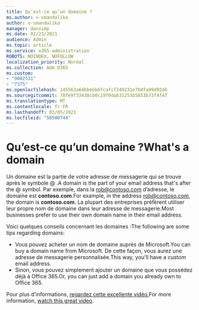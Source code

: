 ```yaml
---
title: Qu’est-ce qu’un domaine ?
ms.author: v-smandalika
author: v-smandalika
manager: dansimp
ms.date: 02/23/2021
audience: Admin
ms.topic: article
ms.service: o365-administration
ROBOTS: NOINDEX, NOFOLLOW
localization_priority: Normal
ms.collection: Adm_O365
ms.custom:
- "9002531"
- "7375"
ms.openlocfilehash: 145563a64bbebb6fcafcf249231e70dfa99d92d6
ms.sourcegitcommit: 78fe9f33438cb0c19f0dab31253b5853b73f4f47
ms.translationtype: MT
ms.contentlocale: fr-FR
ms.lasthandoff: 03/05/2021
ms.locfileid: "50500744"
---
```

# <a name="whats-a-domain"></a><span data-ttu-id="f166b-102">Qu’est-ce qu’un domaine ?</span><span class="sxs-lookup"><span data-stu-id="f166b-102">What's a domain</span></span>

<span data-ttu-id="f166b-103">Un domaine est la partie de votre adresse de messagerie qui se trouve après le symbole @ .</span><span class="sxs-lookup"><span data-stu-id="f166b-103">A domain is the part of your email address that's after the @ symbol.</span></span> <span data-ttu-id="f166b-104">Par exemple, dans la rob@contoso.com d’adresse, le domaine est **contoso.com**.</span><span class="sxs-lookup"><span data-stu-id="f166b-104">For example, in the address rob@contoso.com, the domain is **contoso.com**.</span></span> <span data-ttu-id="f166b-105">La plupart des entreprises préfèrent utiliser leur propre nom de domaine dans leur adresse de messagerie.</span><span class="sxs-lookup"><span data-stu-id="f166b-105">Most businesses prefer to use their own domain name in their email address.</span></span>

<span data-ttu-id="f166b-106">Voici quelques conseils concernant les domaines :</span><span class="sxs-lookup"><span data-stu-id="f166b-106">The following are some tips regarding domains:</span></span>

- <span data-ttu-id="f166b-107">Vous pouvez acheter un nom de domaine auprès de Microsoft.</span><span class="sxs-lookup"><span data-stu-id="f166b-107">You can buy a domain name from Microsoft.</span></span> <span data-ttu-id="f166b-108">De cette façon, vous aurez une adresse de messagerie personnalisée.</span><span class="sxs-lookup"><span data-stu-id="f166b-108">This way, you'll have a custom email address.</span></span>
- <span data-ttu-id="f166b-109">Sinon, vous pouvez simplement ajouter un domaine que vous possédez déjà à Office 365.</span><span class="sxs-lookup"><span data-stu-id="f166b-109">Or, you can just add a domain you already own to Office 365.</span></span>

<span data-ttu-id="f166b-110">Pour plus d’informations, [regardez cette excellente vidéo.](https://www.youtube.com/watch)</span><span class="sxs-lookup"><span data-stu-id="f166b-110">For more information, [watch this great video](https://www.youtube.com/watch).</span></span>